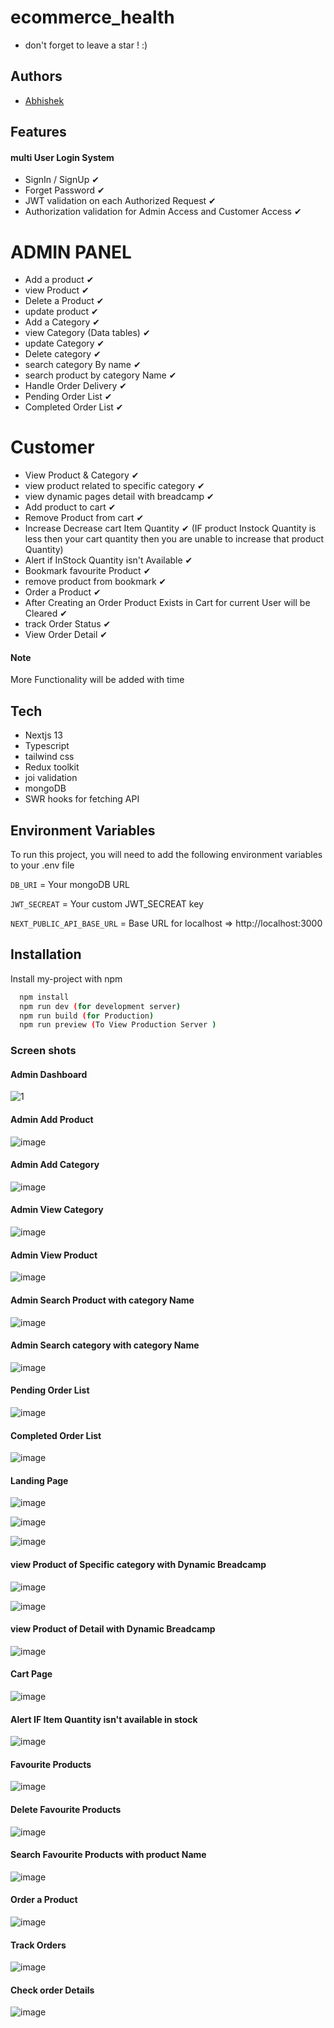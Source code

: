 # ecommerce_health

 - don't forget to leave a star ! :)

## Authors

- [Abhishek](https://github.com/Abhishekkumarreddy485)

## Features


#### multi User Login System
- SignIn / SignUp ✔
- Forget Password ✔
- JWT validation on each Authorized Request ✔
- Authorization validation for Admin Access and Customer Access ✔

# ADMIN PANEL
 - Add a product ✔
 - view Product ✔
 - Delete a Product ✔
 - update product ✔
 - Add a Category ✔
 - view Category (Data tables) ✔
 - update Category  ✔
 - Delete category ✔
 - search category By name ✔
 - search product by category Name ✔
 - Handle Order Delivery  ✔
 - Pending Order  List ✔
 - Completed Order List ✔

# Customer
- View Product & Category ✔
- view product related to specific category ✔
- view dynamic pages detail with breadcamp ✔
- Add product to cart ✔
- Remove Product from cart ✔
- Increase Decrease cart Item  Quantity ✔ (IF product Instock Quantity is less then your cart quantity then you are unable to  increase that product Quantity)
- Alert if InStock Quantity isn't Available ✔
- Bookmark favourite Product ✔
- remove product from bookmark ✔
- Order a Product ✔
- After Creating an Order Product Exists in Cart for current User will be Cleared ✔
- track Order Status ✔
- View Order Detail ✔

#### Note 
More Functionality will be added with time



## Tech
- Nextjs 13
- Typescript
- tailwind css
- Redux toolkit
- joi validation
- mongoDB
- SWR hooks for fetching API 

## Environment Variables

To run this project, you will need to add the following environment variables to your .env file

`DB_URI` = Your mongoDB URL

`JWT_SECREAT` = Your custom JWT_SECREAT key

`NEXT_PUBLIC_API_BASE_URL` =  Base URL for localhost  => http://localhost:3000


## Installation

Install my-project with npm

```bash
  npm install
  npm run dev (for development server)
  npm run build (for Production)
  npm run preview (To View Production Server )
```

### Screen shots
####  Admin Dashboard
![1](https://user-images.githubusercontent.com/90745903/236361005-89f40e51-3aff-4e66-8aa2-941138a15316.png)

#### Admin Add Product
![image](https://github.com/Abhishekkumarreddy485/ecommerce_health/blob/main/assets/Add%20Product.png)

#### Admin Add Category
![image](https://github.com/Abhishekkumarreddy485/ecommerce_health/blob/main/assets/Add%20Category.png)

#### Admin View Category
![image](https://github.com/Abdullah-moiz/nextjs-ecommerce/assets/90745903/79d3384f-0aed-4ca0-9bb6-c74a42042cfa)

#### Admin View Product
![image](https://github.com/Abhishekkumarreddy485/ecommerce_health/blob/main/assets/View%20Product.png)

#### Admin Search Product with category Name
![image](https://github.com/Abhishekkumarreddy485/ecommerce_health/blob/main/assets/Search%20Product%20with%20Ct%20name.png)

#### Admin Search category with category Name
![image](https://github.com/Abhishekkumarreddy485/ecommerce_health/blob/main/assets/Search%20category%20with%20category%20Name.png)

#### Pending Order List
![image](https://github.com/Abhishekkumarreddy485/ecommerce_health/blob/main/assets/Pending%20Order%20List.png)


#### Completed Order List
![image](https://github.com/Abhishekkumarreddy485/ecommerce_health/blob/main/assets/Completed%20Order%20List.png)



#### Landing Page 

![image](https://github.com/Abhishekkumarreddy485/ecommerce_health/blob/main/assets/Landing%20Page%20.png)

![image](https://github.com/Abhishekkumarreddy485/ecommerce_health/blob/main/assets/Landing%20page2.png)

![image](https://github.com/Abhishekkumarreddy485/ecommerce_health/blob/main/assets/Landing%20Page%203.png)


#### view Product of Specific category with Dynamic Breadcamp 
![image](https://github.com/Abhishekkumarreddy485/ecommerce_health/blob/main/assets/view%20Product%20of%20Specific%20category%20with%20Dynamic%20Breadcamp%202.png)

![image](https://github.com/Abhishekkumarreddy485/ecommerce_health/blob/main/assets/view%20Product%20of%20Specific%20category%20with%20Dynamic%20Breadcamp.png)

#### view Product of Detail with Dynamic Breadcamp 

![image](https://github.com/Abhishekkumarreddy485/ecommerce_health/blob/main/assets/view%20Product%20of%20Detail%20with%20Dynamic%20Breadcamp.png)

#### Cart Page 
![image](https://github.com/Abhishekkumarreddy485/ecommerce_health/blob/main/assets/Cart%20Page.png)

#### Alert IF Item Quantity isn't available in stock 
![image](https://github.com/Abhishekkumarreddy485/ecommerce_health/blob/main/assets/Alert%20IF%20Item%20Quantity%20isn't%20available%20in%20stock.png)


#### Favourite Products
![image](https://github.com/Abhishekkumarreddy485/ecommerce_health/blob/main/assets/Favorite%20Product.png)


#### Delete Favourite Products
![image](https://github.com/Abhishekkumarreddy485/ecommerce_health/blob/main/assets/Delete%20Favourite%20Products.png)


#### Search Favourite Products with product Name
![image](https://github.com/Abhishekkumarreddy485/ecommerce_health/blob/main/assets/Order%20a%20Fav%20Item.png)

#### Order a Product
![image](https://github.com/Abhishekkumarreddy485/ecommerce_health/blob/main/assets/Order%20a%20Fav%20Item.png)

#### Track Orders
![image](https://github.com/Abhishekkumarreddy485/ecommerce_health/blob/main/assets/Track%20Orders.png)


#### Check order Details
![image](https://github.com/Abhishekkumarreddy485/ecommerce_health/blob/main/assets/Check%20Order%20Details.png)

